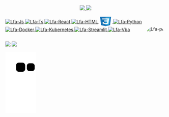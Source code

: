 <div align="center">
  <a href="https://github.com/lucasfaq">
  <img height="180em" src="https://github-readme-stats.vercel.app/api?username=lucasfaq&show_icons=true&theme=github_dark&include_all_commits=true&count_private=true"/>
  <img height="180em" src="https://github-readme-stats.vercel.app/api/top-langs/?username=lucasfaq&layout=compact&langs_count=7&theme=github_dark"/>
</div>
<div style="display: inline_block"><br>
  <img align="center" alt="Lfa-Js" height="30" width="40" src="https://github.com/devicons/devicon/tree/master/icons/javascript/javascript-plain.svg">
  <img align="center" alt="Lfa-Ts" height="30" width="40" src="https://github.com/devicons/devicon/tree/master/icons/typescript/typescript-plain.svg">
  <img align="center" alt="Lfa-React" height="30" width="40" src="https://github.com/devicons/devicon/tree/master/icons/react/react-original.svg">
  <img align="center" alt="Lfa-HTML" height="30" width="40" src="https://github.com/devicons/devicon/tree/master/icons/html5/html5-original.svg">
  <img align="center" alt="Lfa-CSS" height="30" width="40" src="https://raw.githubusercontent.com/devicons/devicon/master/icons/css3/css3-original.svg">
  <img align="center" alt="Lfa-Python" height="30" width="40" src="https://github.com/devicons/devicon/tree/master/icons/python/python-original.svg">
  <img align="center" alt="Lfa-Docker" height="30" width="40" src="https://github.com/devicons/devicon/tree/master/icons/docker/docker-original.svg">
  <img align="center" alt="Lfa-Kubernetes" height="30" width="40" src="https://github.com/devicons/devicon/tree/master/icons/kubernetes/kubernetes-plain.svg">
  <img align="center" alt="Lfa-Streamlit" height="30" width="40" src="https://github.com/devicons/devicon/tree/master/icons/kubernetes/kubernetes-plain.svg">
  <img align="center" alt="Lfa-Vba" height="30" width="40" src="https://github.com/devicons/devicon/tree/master/icons/kubernetes/kubernetes-plain.svg">
  <img align="right" alt="Lfa-pic" height="150" style="border-radius:50px;">
</div>
  
  ##
 
<div> 
 <a href="https://discord.gg/UgdDau95" target="_blank"><img src="https://img.shields.io/badge/Discord-7289DA?style=for-the-badge&logo=discord&logoColor=white" target="_blank"></a> 
 <a href = "mailto:lucasft@gmail.com"><img src="https://img.shields.io/badge/-Gmail-%23333?style=for-the-badge&logo=gmail&logoColor=white" target="_blank"></a>
 
  ![Snake animation](https://github.com/lucasfaq/lucasfaq/blob/output/github-contribution-grid-snake.svg)
 
</div>
